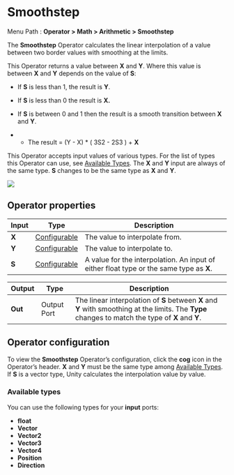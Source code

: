 # Smoothstep

Menu Path : **Operator > Math > Arithmetic > Smoothstep** 

The **Smoothstep** Operator calculates the linear interpolation of a value between two border values with smoothing at the limits.

This Operator returns a value between **X** and **Y**. Where this value is between **X** and **Y** depends on the value of **S**:

- If **S** is less than 1, the result is **Y**.
- If **S** is less than 0 the result is **X.**

- If **S** is between 0 and 1 then the result is a smooth transition between **X** and **Y**.

- - The result = (Y - X) * ( 3S2 - 2S3 ) + **X**

This Operator accepts input values of various types. For the list of types this Operator can use, see [Available Types](#AvailableTypes). The **X** and **Y** input are always of the same type. **S** changes to be the same type as **X** and **Y**. 

![](Images/Operator-SmoothstepDiagram.png)

## Operator properties

| **Input** | **Type**                                | **Description**                                              |
| --------- | --------------------------------------- | ------------------------------------------------------------ |
| **X**     | [Configurable](#operator-configuration) | The value to interpolate from.                               |
| **Y**     | [Configurable](#operator-configuration) | The value to interpolate to.                                 |
| **S**     | [Configurable](#operator-configuration) | A value for the interpolation. An input of either float type or the same type as **X**. |

| **Output** | **Type**    | **Description**                                              |
| ---------- | ----------- | ------------------------------------------------------------ |
| **Out**    | Output Port | The linear interpolation of **S** between **X** and **Y** with smoothing at the limits. The **Type** changes to match the type of **X** and **Y**. |

## Operator configuration

To view the **Smoothstep** Operator’s configuration, click the **cog** icon in the Operator’s header. **X** and **Y** must be the same type among [Available Types](#AvailableTypes). If **S** is a vector type, Unity calculates the interpolation value by value.

<a name="AvailableTypes"></a>

### Available types

You can use the following types for your **input** ports:

- **float**
- **Vector**
- **Vector2**
- **Vector3**
- **Vector4**
- **Position**
- **Direction**